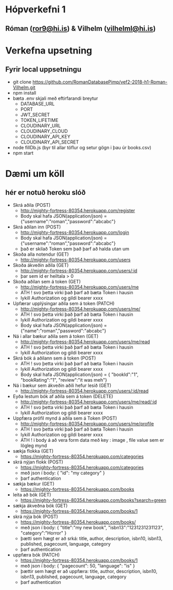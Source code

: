 # Hópverkefni 1
## Róman (ror9@hi.is) & Vilhelm (vilhelml@hi.is)

# Verkefna upsetning 
## Fyrir local uppsetningu
* git clone https://github.com/RomanDatabasePimp/vef2-2018-h1-Roman-Vilhelm.git
* npm install
* bæta .env skjali með eftirfarandi breytur
  - DATABASE_URL
  - PORT
  - JWT_SECRET
  - TOKEN_LIFETIME 
  - CLOUDINARY_URL
  - CLOUDINARY_CLOUD
  - CLOUDINARY_API_KEY
  - CLOUDINARY_API_SECRET
* node fillDb.js (byr til allar töflur og setur gögn i þau úr books.csv)
* npm start 

# Dæmi um köll
## hér er notuð heroku slóð
* Skrá aðila (POST) 
  - http://mighty-fortress-80354.herokuapp.com/register 
  - Body skal hafa JSON(application/json) = {"username":"roman","password":"abcabc"}
* Skrá aðilan inn (POST)
  - http://mighty-fortress-80354.herokuapp.com/login
  - Body skal hafa JSON(application/json) = {"username":"roman","password":"abcabc"}
  - það er skilað Token sem það þarf að halda utan um
* Skoða alla notendur (GET)
  - http://mighty-fortress-80354.herokuapp.com/users
* Skoða ákveðin aðila (GET)
  - http://mighty-fortress-80354.herokuapp.com/users/:id
  - þar sem id er heiltala > 0
* Skoða aðilan sem á token (GET)
  - http://mighty-fortress-80354.herokuapp.com/users/me
  - ATH ! svo þetta virki það þarf að bæta Token i hausin 
  - lykill Authorization og gildi bearer xxxx 
* Upfærar upplýsingar aðila sem á token (PATCH)
  - http://mighty-fortress-80354.herokuapp.com/users/me/
  - ATH ! svo þetta virki það þarf að bæta Token i hausin 
  - lykill Authorization og gildi bearer xxxx 
  - Body skal hafa JSON(application/json) = {"name":"roman","password":"abcabc"}
* Ná i allar bækur aðila sem á token (GET)
  - http://mighty-fortress-80354.herokuapp.com/users/me/read
  - ATH ! svo þetta virki það þarf að bæta Token i hausin 
  - lykill Authorization og gildi bearer xxxx 
* Skrá bók á aðilann sem á token (POST) 
  - ATH ! svo þetta virki það þarf að bæta Token i hausin 
  - lykill Authorization og gildi bearer xxxx 
  - Body skal hafa JSON(application/json) = { "bookId":"1", "bookRating":"1", "review":"it was meh"}
* Ná i bækur sem ákveðin aðili hefur lesið (GET)
  - http://mighty-fortress-80354.herokuapp.com/users/:id/read
* Eyða lestum bók af aðila sem á token (DELETE)
  - http://mighty-fortress-80354.herokuapp.com/users/me/read/:id
  - ATH ! svo þetta virki það þarf að bæta Token i hausin 
  - lykill Authorization og gildi bearer xxxx 
* Uppfæra prófil mynd á aðila sem á Token (POST)
  - http://mighty-fortress-80354.herokuapp.com/users/me/profile
  - ATH ! svo þetta virki það þarf að bæta Token i hausin 
  - lykill Authorization og gildi bearer xxxx 
  - ATH ! i body á að vera form data með key : image , file value sem er lögleg mynd
* sækja flokka (GET)
   - https://mighty-fortress-80354.herokuapp.com/categories
* skrá nýjan flokk (POST)
   - https://mighty-fortress-80354.herokuapp.com/categories
   - með json í body: { "id": "my category" }
   - þarf authentication
* sækja bækur (GET)
   - https://mighty-fortress-80354.herokuapp.com/books
* leita að bók (GET)
   - https://mighty-fortress-80354.herokuapp.com/books?search=green
* sækja ákveðna bók (GET)
   - https://mighty-fortress-80354.herokuapp.com/books/1
* skrá nýja bók (POST)
   - https://mighty-fortress-80354.herokuapp.com/books/
   - með json í body: { "title":"my new book", "isbn13":"1231231231123", "category":"Horror" }
   - þætti sem hægt er að srká: title, author, description, isbn10, isbn13, published, pagecount, language, category
   - þarf authentication
 * uppfæra bók (PATCH)
   - https://mighty-fortress-80354.herokuapp.com/books/1
   - með json í body: { "pagecount": 50, "language": "is" }
   - þættir sem hægt er að uppfæra: title, author, description, isbn10, isbn13, published, pagecount, language, category
   - þarf authentication

